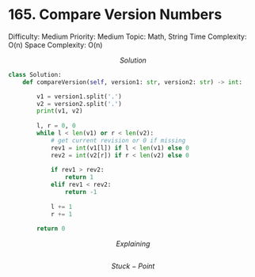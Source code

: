 # 165. Compare Version Numbers

Difficulty: Medium
Priority: Medium
Topic: Math, String
Time Complexity: O(n)
Space Complexity: O(n)

$$
Solution
$$

```python
class Solution:
    def compareVersion(self, version1: str, version2: str) -> int:

        v1 = version1.split('.')
        v2 = version2.split('.')
        print(v1, v2)
        
        l, r = 0, 0
        while l < len(v1) or r < len(v2):
            # get current revision or 0 if missing
            rev1 = int(v1[l]) if l < len(v1) else 0
            rev2 = int(v2[r]) if r < len(v2) else 0
            
            if rev1 > rev2:
                return 1
            elif rev1 < rev2:
                return -1
            
            l += 1
            r += 1
        
        return 0

```

$$
Explaining
$$

```

```

$$
Stuck-Point
$$

```

```